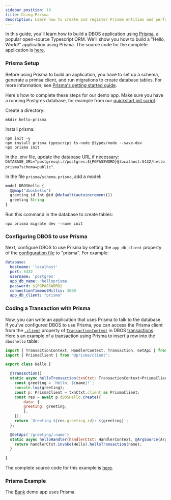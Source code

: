 ```yaml
---
sidebar_position: 10
title: Using Prisma
description: Learn how to create and register Prisma entities and perform transactional updates
---
```


In this guide, you'll learn how to build a DBOS application using [Prisma](https://www.prisma.io/), a popular open-source Typescript ORM.
We'll show you how to build a "Hello, World!" application using Prisma.
The source code for the complete application is [here](https://github.com/dbos-inc/dbos-demo-apps/tree/main/hello-prisma).

### Prisma Setup

Before using Prisma to build an application, you have to set up a schema, generate a primsa client, and run migrations to create database tables.
For more information, see [Prisma's getting started guide](https://www.prisma.io/docs/getting-started).

Here's how to complete these steps for our demo app.
Make sure you have a running Postgres database, for example from our [quickstart init script](../getting-started/quickstart).

Create a directory:
```
mkdir hello-prisma
```

Install prisma:
```
npm init -y
npm install prisma typescript ts-node @types/node --save-dev
npx prisma init
```

In the .env file, update the database URL if necessary: `DATABASE_URL="postgresql://postgres:${PGPASSWORD}@localhost:5432/helloprisma?schema=public"`.

In the file `prisma/schema.prisma`, add a model:
```typescript
model DBOSHello {
  @@map("dboshello")
  greeting_id Int @id @default(autoincrement())
  greeting String
}
```

Run this command in the database to create tables:
```
npx prisma migrate dev --name init
```

### Configuring DBOS to use Prisma

Next, configure DBOS to use Prisma by setting the `app_db_client` property of the [configuration file](../api-reference/configuration) to "prisma".
For example:

```yaml
database:
  hostname: 'localhost'
  port: 5432
  username: 'postgres'
  app_db_name: 'helloprisma'
  password: ${PGPASSWORD}
  connectionTimeoutMillis: 3000
  app_db_client: "prisma"
```

### Coding a Transaction with Prisma
Now, you can write an application that uses Prisma to talk to the database.
If you've configured DBOS to use Prisma, you can access the Prisma client from the [`.client`](../api-reference/contexts#transactionctxtclient) property of [`TransactionContext`](../api-reference/contexts#transactioncontextt) in DBOS [transactions](./transaction-tutorial).
Here's an example of a transaction using Prisma to insert a row into the `dboshello` table:

```javascript
import { TransactionContext, HandlerContext, Transaction, GetApi } from '@dbos-inc/dbos-sdk';
import { PrismaClient } from "@prisma/client";

export class Hello {

  @Transaction()
  static async helloTransaction(txnCtxt: TransactionContext<PrismaClient>, name: string)  {
    const greeting = `Hello, ${name}!`;
    console.log(greeting);
    const p: PrismaClient = txnCtxt.client as PrismaClient;
    const res = await p.dBOSHello.create({
        data: {
        greeting: greeting,
        },
    });
    return `Greeting ${res.greeting_id}: ${greeting}`;
  };

  @GetApi('/greeting/:name')
  static async helloHandler(handlerCtxt: HandlerContext, @ArgSource(ArgSources.URL) name: string) {
    return handlerCtxt.invoke(Hello).helloTransaction(name);
  }

}
```

The complete source code for this example is [here](https://github.com/dbos-inc/dbos-demo-apps/tree/main/hello-prisma).

### Prisma Example
The [Bank](https://github.com/dbos-inc/dbos-demo-apps/tree/main/bank) demo app uses Prisma.

